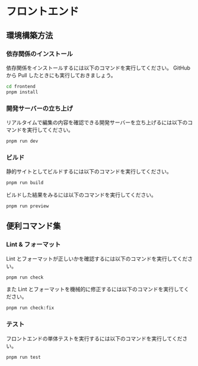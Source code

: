 # フロントエンド

## 環境構築方法

### 依存関係のインストール

依存関係をインストールするには以下のコマンドを実行してください。
GitHub から Pull したときにも実行しておきましょう。

```bash
cd frontend
pnpm install
```

### 開発サーバーの立ち上げ

リアルタイムで編集の内容を確認できる開発サーバーを立ち上げるには以下のコマンドを実行してください。

```bash
pnpm run dev
```

### ビルド

静的サイトとしてビルドするには以下のコマンドを実行してください。

```bash
pnpm run build
```

ビルドした結果をみるには以下のコマンドを実行してください。

```bash
pnpm run preview
```

## 便利コマンド集

### Lint & フォーマット

Lint とフォーマットが正しいかを確認するには以下のコマンドを実行してください。

```bash
pnpm run check
```

また Lint とフォーマットを機械的に修正するには以下のコマンドを実行してください。

```bash
pnpm run check:fix
```

### テスト

フロントエンドの単体テストを実行するには以下のコマンドを実行してください。

```bash
pnpm run test
```
